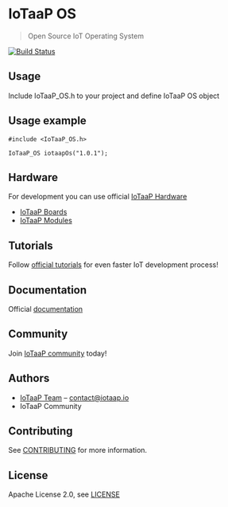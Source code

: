 # IoTaaP OS
> Open Source IoT Operating System

[![Build Status](https://jenkins.iotaap.io/buildStatus/icon?job=iotaap-os%2Fmaster)](https://jenkins.iotaap.io/job/iotaap-os/job/master/)

## Usage

Include IoTaaP_OS.h to your project and define IoTaaP OS object

## Usage example

```
#include <IoTaaP_OS.h>

IoTaaP_OS iotaapOs("1.0.1");
```

## Hardware

For development you can use official [IoTaaP Hardware](https://www.iotaap.io/)

* [IoTaaP Boards](https://www.iotaap.io/boards/)
* [IoTaaP Modules](https://www.iotaap.io/iot-modules/)

## Tutorials

Follow [official tutorials](https://docs.iotaap.io/docs-tutorials/) for even faster IoT development process!

## Documentation

Official [documentation](https://docs.iotaap.io)

## Community

Join [IoTaaP community](https://community.iotaap.io) today!

## Authors

* [IoTaaP Team](https://www.iotaap.io) – contact@iotaap.io
* IoTaaP Community

## Contributing

See [CONTRIBUTING](./CONTRIBUTING.md) for more information.

## License

Apache License 2.0, see [LICENSE](./LICENSE.md)
